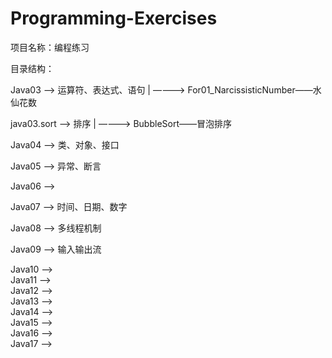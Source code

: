 # Programming-Exercises
项目名称：编程练习

目录结构：

Java03    ——>    运算符、表达式、语句
         |
          ————>    For01_NarcissisticNumber——水仙花数
          
java03.sort     ——>    排序
                |
                ————>    BubbleSort——冒泡排序


Java04    ——>    类、对象、接口

Java05    ——>    异常、断言

Java06    ——>    

Java07    ——>    时间、日期、数字

Java08    ——>    多线程机制

Java09    ——>    输入输出流

Java10    ——>   
Java11    ——>   
Java12    ——>   
Java13    ——>   
Java14    ——>   
Java15    ——>   
Java16    ——>   
Java17    ——>   